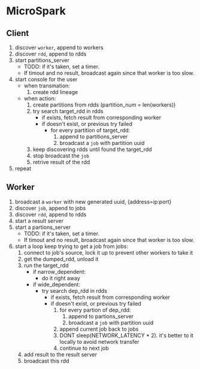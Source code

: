 # MicroSpark


## Client
1. discover `worker`, append to workers
2. discover `rdd`, append to rdds
3. start partitions_server
    - TODO: if it's taken, set a timer.
    - If timout and no result, broadcast again since that worker is too slow.
4. start console for the user
    - when transmation:
        1. create rdd lineage
    - when action:
        1. create partitions from rdds (partition_num = len(workers))
        2. try search target_rdd in rdds
            - if exists, fetch result from corresponding worker
            - if doesn't exist, or previous try failed
                - for every partition of target_rdd:
                    1. append to partitions_server
                    2. broadcast a `job` with partition uuid
        3. keep discovering rdds until found the target_rdd
        4. stop broadcast the `job`
        5. retrive result of the rdd
5. repeat


## Worker
1. broadcast a `worker` with new generated uuid, {address=ip:port}
2. discover `job`, append to jobs
3. discover `rdd`, append to rdds
4. start a result server
5. start a partions_server
    - TODO: if it's taken, set a timer.
    - If timout and no result, broadcast again since that worker is too slow.
6. start a loop keep trying to get a job from jobs:
    1. connect to job's source, lock it up to prevent other workers to take it
    2. get the dumped_rdd, unload it
    3. run the target_rdd
        - if narrow_dependent:
            - do it right away
        - if wide_dependent:
            - try search dep_rdd in rdds
                - if exists, fetch result from corresponding worker
                - if doesn't exist, or previous try failed
                    1. for every partion of dep_rdd:
                        1. append to partions_server
                        2. broadcast a `job` with partition uuid
                    2. append current job back to jobs
                    3. DONT sleep(NETWORK_LATENCY * 2). it's better to it locally to avoid network transfer
                    3. continue to next job
    4. add result to the result server
    5. broadcast this rdd
